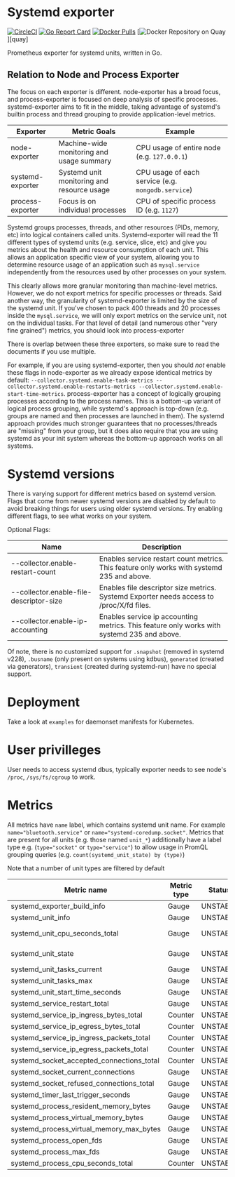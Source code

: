 # Systemd exporter

[![CircleCI](https://circleci.com/gh/povilasv/systemd_exporter/tree/master.svg?style=shield)](circleci)
[![Go Report Card](https://goreportcard.com/badge/github.com/povilasv/systemd_exporter)](https://goreportcard.com/report/github.com/povilasv/systemd_exporter)
[![Docker Pulls](https://img.shields.io/docker/pulls/povilasv/systemd-exporter.svg?maxAge=604800)](https://hub.docker.com/r/povilasv/systemd-exporter)
[![Docker Repository on Quay](https://quay.io/repository/povilasv/systemd-exporter/status)][quay]

Prometheus exporter for systemd units, written in Go.

## Relation to Node and Process Exporter

The focus on each exporter is different. node-exporter has a broad focus, and process-exporter
is focused on deep analysis of specific processes. systemd-exporter aims to fit in the middle, taking 
advantage of systemd's builtin process and thread grouping to provide application-level metrics. 

| Exporter         | Metric Goals                               | Example                                            |
| ---------------- | ------------------------------------------ | -------------------------------------------------- |
| node-exporter    | Machine-wide monitoring and usage summary  | CPU usage of entire node (e.g. `127.0.0.1`)        |
| systemd-exporter | Systemd unit monitoring and resource usage | CPU usage of each service (e.g. `mongodb.service`) |
| process-exporter | Focus is on individual processes           | CPU of specific process ID (e.g. `1127`)           |

Systemd groups processes, threads, and other resources (PIDs, memory, etc) into logical containers 
called units. Systemd-exporter will read the 11 different types of systemd units (e.g. service, slice, etc)
and give you metrics about the health and resource consumption of each unit. This allows an application
specific view of your system, allowing you to determine resource usage of an application such as 
`mysql.service` independently from the resources used by other processes on your system.

This clearly allows more granular monitoring than machine-level metrics. However, we do not export 
metrics for specific processes or threads. Said another way, the granularity of systemd-exporter is 
limited by the size of the systemd unit. If you've chosen to pack 400 threads and 20 processes inside
the `mysql.service`, we will only export metrics on the service unit, not on the individual tasks. For
that level of detail (and numerous other "very fine grained") metrics, you should look into 
process-exporter  

There is overlap between these three exporters, so make sure to read the documents if you use multiple. 

For example, if you are using systemd-exporter, then you should *not* enable these flags in node-exporter 
as we already expose identical metrics by default: `--collector.systemd.enable-task-metrics --collector.systemd.enable-restarts-metrics
 --collector.systemd.enable-start-time-metrics`. process-exporter has a concept of logically grouping 
processes according to the process names. This is a bottom-up variant of logical process grouping, while 
systemd's approach is top-down (e.g. groups are named and then processes are launched in them). The systemd
approach provides much stronger guarantees that no processes/threads are "missing" from your group, but 
it does also require that you are using systemd as your init system whereas the bottom-up approach works
on all systems.

# Systemd versions

There is varying support for different metrics based on systemd version. 
Flags that come from newer systemd versions are disabled by default to avoid breaking things for users using older systemd versions. Try enabling different flags, to see what works on your system.

Optional Flags:

Name     | Description | 
---------|-------------|
--collector.enable-restart-count | Enables service restart count metrics. This feature only works with systemd 235 and above.
--collector.enable-file-descriptor-size | Enables file descriptor size metrics. Systemd Exporter needs access to /proc/X/fd files.
--collector.enable-ip-accounting | Enables service ip accounting metrics. This feature only works with systemd 235 and above.

Of note, there is no customized support for `.snapshot` (removed in systemd v228), `.busname` (only present on systems using kdbus), `generated` (created via generators), `transient` (created during systemd-run) have no special support. 

# Deployment

Take a look at `examples` for daemonset manifests for Kubernetes.

# User privilleges

User needs to access systemd dbus, typically exporter needs to see node's `/proc`, `/sys/fs/cgroup` to work.

# Metrics

All metrics have `name` label, which contains systemd unit name. For example 
`name="bluetooth.service"` or `name="systemd-coredump.socket"`. Metrics that 
are present for all units (e.g. those named `unit_*`) additionally have a 
label type e.g. (`type="socket"` or `type="service"`) to allow usage in 
PromQL grouping queries (e.g. `count(systemd_unit_state) by (type)`)

Note that a number of unit types are filtered by default

| Metric name                               | Metric type | Status   | Cardinality                                                        |
| ----------------------------------------- | ----------- | -------- | ------------------------------------------------------------------ |
| systemd_exporter_build_info               | Gauge       | UNSTABLE | 1 per systemd-exporter                                             |
| systemd_unit_info                         | Gauge       | UNSTABLE | 1 per service + 1 per mount                                        |
| systemd_unit_cpu_seconds_total            | Gauge       | UNSTABLE | 2 per mount/scope/slice/socket/swap {mode="system/user"}           |
| systemd_unit_state                        | Gauge       | UNSTABLE | 5 per unit {state="activating/active/deactivating/failed/inactive} |
| systemd_unit_tasks_current                | Gauge       | UNSTABLE | 1 per service                                                      |
| systemd_unit_tasks_max                    | Gauge       | UNSTABLE | 1 per service                                                      |
| systemd_unit_start_time_seconds           | Gauge       | UNSTABLE | 1 per service                                                      |
| systemd_service_restart_total             | Gauge       | UNSTABLE | 1 per service                                                      |
| systemd_service_ip_ingress_bytes_total    | Counter     | UNSTABLE | 1 per service                                                      |
| systemd_service_ip_egress_bytes_total     | Counter     | UNSTABLE | 1 per service                                                      |
| systemd_service_ip_ingress_packets_total  | Counter     | UNSTABLE | 1 per service                                                      |
| systemd_service_ip_egress_packets_total   | Counter     | UNSTABLE | 1 per service                                                      |
| systemd_socket_accepted_connections_total | Counter     | UNSTABLE | 1 per socket                                                       |
| systemd_socket_current_connections        | Gauge       | UNSTABLE | 1 per socket                                                       |
| systemd_socket_refused_connections_total  | Gauge       | UNSTABLE | 1 per socket                                                       |
| systemd_timer_last_trigger_seconds        | Gauge       | UNSTABLE | 1 per timer                                                        |
| systemd_process_resident_memory_bytes     | Gauge       | UNSTABLE | 1 per service                                                      |
| systemd_process_virtual_memory_bytes      | Gauge       | UNSTABLE | 1 per service                                                      |
| systemd_process_virtual_memory_max_bytes  | Gauge       | UNSTABLE | 1 per service                                                      |
| systemd_process_open_fds                  | Gauge       | UNSTABLE | 1 per service                                                      |
| systemd_process_max_fds                   | Gauge       | UNSTABLE | 1 per service                                                      |
| systemd_process_cpu_seconds_total         | Counter     | UNSTABLE | 1 per service                                                      |
